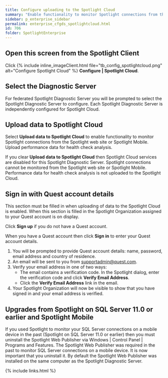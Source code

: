```yaml
---
title: Configure uploading to the Spotlight Cloud
summary: "Enable functionality to monitor Spotlight connections from the Spotlight web site or Spotlight Mobile. Upload performance data for health check analysis."
sidebar: p_enterprise_sidebar
permalink: enterprise_cfgds_spotlightcloud.html
id: 706
folder: SpotlightEnterprise
---
```




## Open this screen from the Spotlight Client

Click {% include inline_imageClient.html file="tb_config_spotlightcloud.png" alt="Configure Spotlight Cloud" %} **Configure \| Spotlight Cloud**.


## Select the Diagnostic Server

For federated Spotlight Diagnostic Server you will be prompted to select the Spotlight Diagnostic Server to configure. Each Spotlight Diagnostic Server is independently configured for Spotlight Cloud.

## Upload data to Spotlight Cloud

Select **Upload data to Spotlight Cloud** to enable functionality to monitor Spotlight connections from the Spotlight web site or Spotlight Mobile. Upload performance data for health check analysis.

If you clear **Upload data to Spotlight Cloud** then Spotlight Cloud services are disabled for this Spotlight Diagnostic Server. Spotlight connections cannot be monitored from the Spotlight web site or Spotlight Mobile. Performance data for health check analysis is not uploaded to the Spotlight Cloud.

## Sign in with Quest account details

This section must be filled in when uploading of data to the Spotlight Cloud is enabled. When this section is filled in the Spotlight Organization assigned to your Quest account is on display.

Click **Sign up** if you do not have a Quest account. 

When you have a Quest account then click **Sign in** to enter your Quest account details.

1. You will be prompted to provide Quest account details: name, password, email address and country of residence.
2. An email will be sent to you from supportadmin@quest.com.
3. Verify your email address in one of two ways:
   * The email contains a verification code. In the Spotlight dialog, enter the verification code and click **Verify Email Address**.
   * Click the **Verify Email Address** link in the email.
4. Your Spotlight Organization will now be visible to show that you have signed in and your email address is verified.


## Upgrades from Spotlight on SQL Server 11.0 or earlier and Spotlight Mobile

If you used Spotlight to monitor your SQL Server connections on a mobile device in the past (Spotlight on SQL Server 11.0 or earlier) then you must uninstall the Spotlight Web Publisher via Windows \| Control Panel \| Programs and Features. The Spotlight Web Publisher was required in the past to monitor SQL Server connections on a mobile device. It is now important that you uninstall it. By default the Spotlight Web Publisher was installed on the same computer as the Spotlight Diagnostic Server.


{% include links.html %}

